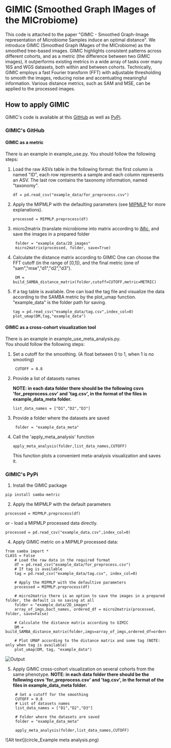 # GIMIC (Smoothed Graph IMages of the MICrobiome)

 This code is attached to the paper "GIMIC - Smoothed Graph-Image representation of Microbiome Samples induce an optimal distance".
 We introduce GIMIC (Smoothed Graph IMages of the MICrobiome) as the smoothed tree-based images. GIMIC highlights consistent patterns across different cohorts, and as a metric (the difference between two GIMIC images), it outperforms existing metrics in a wide array of tasks over many 16S and WGS datasets, both within and between cohorts. Technically, GIMIC employs a fast Fourier transform (FFT) with adjustable thresholding to smooth the images,
reducing noise and accentuating meaningful information. Various distance metrics, such as SAM and MSE, can be applied to the processed images.

## How to apply GIMIC
GIMIC's code is available at this [GitHub](https://github.com/oshritshtossel/SAMBA/new/master?readme=1) as well as [PyPi](https://pypi.org/project/samba-metric/).

### GIMIC's GitHub

#### GIMIC as a metric
There is an example in example_use.py.
You should follow the following steps:
1. Load the raw ASVs table in the following format: the first column is named "ID",
   each row represents a sample and each column represents an ASV. The last row 
   contains the taxonomy information, named "taxonomy".
   
    ```
    df = pd.read_csv("example_data/for_preprocess.csv")
    ```

   
2. Apply the MIPMLP with the defaulting parameters (see [MIPMLP](https://pypi.org/project/MIPMLP/) for more explanations).

    ```
    processed = MIPMLP.preprocess(df)
    ```
    
3. micro2matrix (translate microbiome into matrix according to [iMic](https://doi.org/10.1080/19490976.2023.2224474), and save the images in a prepared folder
   
   ```
    folder = "example_data/2D_images"
    micro2matrix(processed, folder, save=True)
    ```
    
4. Calculate the distance matrix according to GIMIC
   One can choose the FFT cutoff (in the range of [0,1]), and the final metric (one of "sam","mse","d1","d2","d3").
   
   ```
    DM = build_SAMBA_distance_matrix(folder,cutoff=CUTOFF,metric=METRIC)
    ```
5. If a tag table is available. One can load the tag file and visualize the data according to the SAMBA metric by the plot_umap function.
   "example_data" is the folder path for saving.
      ```
     tag = pd.read_csv("example_data/tag.csv",index_col=0)
     plot_umap(DM,tag,"example_data")
    ```

#### GIMIC as a cross-cohort visualization tool
There is an example in example_use_meta_analysis.py.\
You should follow the following steps:
1. Set a cutoff for the smoothing. (A float between 0 to 1, when 1 is no smooting)
   ```
    CUTOFF = 0.8
    ```
2. Provide a list of datasets names
   
   **NOTE: in each data folder there should be the following csvs 'for_preprocess.csv' and 'tag.csv', in the format of the files in example_data_meta folder.**
    ```
    list_data_names = ["D1","D2","D3"]
    ```
4. Provide a folder where the datasets are saved
   ```
    folder = "example_data_meta"
   ```
5. Call the 'apply_meta_analysis' function
   ```
   apply_meta_analysis(folder,list_data_names,CUTOFF)
   ```
   This function plots a convenient meta-analysis visualization and saves it.
### GIMIC's PyPi
1. Install the GIMIC package

```
pip install samba-metric
```
2. Apply the MIPMLP with the default parameters
   
```
processed = MIPMLP.preprocess(df)
```
or -  load a MIPMLP processed data directly.

```
processed = pd.read_csv("example_data.csv",index_col=0)

```

4. Apply GIMIC metric on a MIPMLP processed data:
```
from samba import *
CLASS = False
    # Load the raw data in the required format
    df = pd.read_csv("example_data/for_preprocess.csv")
    # If tag is available
    tag = pd.read_csv("example_data/tag.csv", index_col=0)

    # Apply the MIPMLP with the defaultive parameters
    processed = MIPMLP.preprocess(df)

    # micro2matrix there is an option to save the images in a prepared folder, the default is no saving at all
    folder = "example_data/2D_images"
    array_of_imgs,bact_names, ordered_df = micro2matrix(processed, folder, save=False)

    # Calculate the distance matrix according to GIMIC
    DM = build_SAMBA_distance_matrix(folder,imgs=array_of_imgs,ordered_df=ordered_df,bact_names=bact_names,class_=CLASS)

    # Plot UMAP according to the distance matrix and some tag (NOTE: only when tag is available)
    plot_umap(DM, tag, "example_data")

```
   ![Output](umap_plot.png)
   
5. Apply GIMIC cross-cohort visualization on several cohorts from the same phenotype.
   **NOTE: in each data folder there should be the following csvs 'for_preprocess.csv' and 'tag.csv', in the format of the files in example_data_meta folder.**
   ```
    # Set a cutoff for the smoothing
    CUTOFF = 0.8
    # List of datasets names
    list_data_names = ["D1","D2","D3"]

    # Folder where the datasets are saved
    folder = "example_data_meta"

    apply_meta_analysis(folder,list_data_names,CUTOFF)
   ```
![Alt text](circle_Example meta analysis.png)
    
